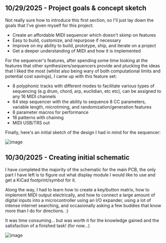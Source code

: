 <!--
  ===================    !!READ THIS NOTICE!!   ====================
  DO NOT edit this file manually. Your changes WILL BE OVERWRITTEN!
  This journal is auto generated and updated by Hack Club Blueprint.
  To edit this file, please edit your journal entries on Blueprint.
  ==================================================================
-->

## 10/29/2025 - Project goals & concept sketch  

Not really sure how to introduce this first section, so I'll just lay down the goals that I've given myself for this project:
- Create an affordable MIDI sequencer which doesn't skimp on features
- Easy to build, customize, and repurpose if necessary
- Improve on my ability to build, prototype, ship, and iterate on a project
- Get a deeper understanding of MIDI and how it is implemented

For the sequencer's features, after spending some time looking at the features that other synthesizers/sequencers provide and plucking the ideas that I liked the most (whilst also being wary of both computational limits and potential cost savings), I came up with this feature set:
- 8 polyphonic tracks with different modes to facilitate various types of sequencing (e.g drum, chord, arp, euclidian, etc etc), can be assigned to any 16 MIDI channels
- 64 step sequencer with the ability to sequence 8 CC parameters, variable length, microtiming, and randomization/generation features
- 8 parameter macros for performance
- 16 patterns with chaining
- MIDI USB/TRS out

Finally, here's an initial sketch of the design I had in mind for the sequencer:

![image](https://blueprint.hackclub.com/user-attachments/blobs/proxy/eyJfcmFpbHMiOnsiZGF0YSI6NjUzOSwicHVyIjoiYmxvYl9pZCJ9fQ==--070dcacc19548af2a68ade214a66804e770eee15/image.png)

  

## 10/30/2025 - Creating initial schematic  

I have completed the majority of the schematic for the main PCB, the only part I have left is to figure out what display module I would like to use and get a KiCad footprint/symbol for it.

Along the way, I had to learn how to create a key/button matrix, how to implement MIDI output electrically, and how to connect a large amount of digital inputs into a microcontroller using an I/O expander, using a lot of intense internet searching, and occasionally asking a few buddies that know more than I do for directions. :)

It was time consuming... but was worth it for the knowledge gained and the satisfaction of a finished task! (for now...)

![image](https://blueprint.hackclub.com/user-attachments/blobs/proxy/eyJfcmFpbHMiOnsiZGF0YSI6Njg0OSwicHVyIjoiYmxvYl9pZCJ9fQ==--4bbe2574a40504b13d01e364edab4251d92627b3/image.png)
  

